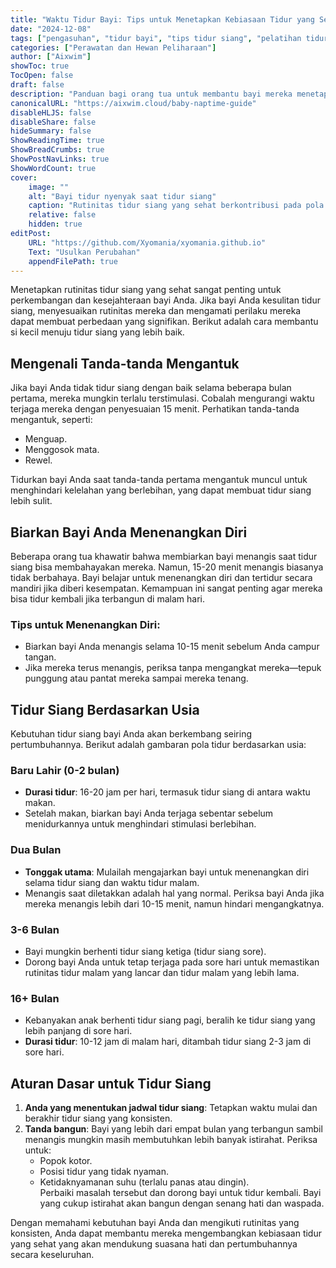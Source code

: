 ```yaml
---
title: "Waktu Tidur Bayi: Tips untuk Menetapkan Kebiasaan Tidur yang Sehat"
date: "2024-12-08"
tags: ["pengasuhan", "tidur bayi", "tips tidur siang", "pelatihan tidur"]
categories: ["Perawatan dan Hewan Peliharaan"]
author: ["Aixwim"]
showToc: true
TocOpen: false
draft: false
description: "Panduan bagi orang tua untuk membantu bayi mereka menetapkan rutinitas tidur siang yang sehat dan pola tidur yang baik."
canonicalURL: "https://aixwim.cloud/baby-naptime-guide"
disableHLJS: false
disableShare: false
hideSummary: false
ShowReadingTime: true
ShowBreadCrumbs: true
ShowPostNavLinks: true
ShowWordCount: true
cover:
    image: ""
    alt: "Bayi tidur nyenyak saat tidur siang"
    caption: "Rutinitas tidur siang yang sehat berkontribusi pada pola tidur yang lebih baik bagi bayi."
    relative: false
    hidden: true
editPost:
    URL: "https://github.com/Xyomania/xyomania.github.io"
    Text: "Usulkan Perubahan"
    appendFilePath: true
---
```


Menetapkan rutinitas tidur siang yang sehat sangat penting untuk perkembangan dan kesejahteraan bayi Anda. Jika bayi Anda kesulitan tidur siang, menyesuaikan rutinitas mereka dan mengamati perilaku mereka dapat membuat perbedaan yang signifikan. Berikut adalah cara membantu si kecil menuju tidur siang yang lebih baik.

<!--more-->

## Mengenali Tanda-tanda Mengantuk

Jika bayi Anda tidak tidur siang dengan baik selama beberapa bulan pertama, mereka mungkin terlalu terstimulasi. Cobalah mengurangi waktu terjaga mereka dengan penyesuaian 15 menit. Perhatikan tanda-tanda mengantuk, seperti:

- Menguap.  
- Menggosok mata.  
- Rewel.  

Tidurkan bayi Anda saat tanda-tanda pertama mengantuk muncul untuk menghindari kelelahan yang berlebihan, yang dapat membuat tidur siang lebih sulit.

## Biarkan Bayi Anda Menenangkan Diri

Beberapa orang tua khawatir bahwa membiarkan bayi menangis saat tidur siang bisa membahayakan mereka. Namun, 15-20 menit menangis biasanya tidak berbahaya. Bayi belajar untuk menenangkan diri dan tertidur secara mandiri jika diberi kesempatan. Kemampuan ini sangat penting agar mereka bisa tidur kembali jika terbangun di malam hari.

### Tips untuk Menenangkan Diri:
- Biarkan bayi Anda menangis selama 10-15 menit sebelum Anda campur tangan.
- Jika mereka terus menangis, periksa tanpa mengangkat mereka—tepuk punggung atau pantat mereka sampai mereka tenang.

## Tidur Siang Berdasarkan Usia

Kebutuhan tidur siang bayi Anda akan berkembang seiring pertumbuhannya. Berikut adalah gambaran pola tidur berdasarkan usia:

### Baru Lahir (0-2 bulan)
- **Durasi tidur**: 16-20 jam per hari, termasuk tidur siang di antara waktu makan.  
- Setelah makan, biarkan bayi Anda terjaga sebentar sebelum menidurkannya untuk menghindari stimulasi berlebihan.

### Dua Bulan
- **Tonggak utama**: Mulailah mengajarkan bayi untuk menenangkan diri selama tidur siang dan waktu tidur malam.  
- Menangis saat diletakkan adalah hal yang normal. Periksa bayi Anda jika mereka menangis lebih dari 10-15 menit, namun hindari mengangkatnya.

### 3-6 Bulan
- Bayi mungkin berhenti tidur siang ketiga (tidur siang sore).  
- Dorong bayi Anda untuk tetap terjaga pada sore hari untuk memastikan rutinitas tidur malam yang lancar dan tidur malam yang lebih lama.

### 16+ Bulan
- Kebanyakan anak berhenti tidur siang pagi, beralih ke tidur siang yang lebih panjang di sore hari.  
- **Durasi tidur**: 10-12 jam di malam hari, ditambah tidur siang 2-3 jam di sore hari.

## Aturan Dasar untuk Tidur Siang

1. **Anda yang menentukan jadwal tidur siang**: Tetapkan waktu mulai dan berakhir tidur siang yang konsisten.  
2. **Tanda bangun**: Bayi yang lebih dari empat bulan yang terbangun sambil menangis mungkin masih membutuhkan lebih banyak istirahat. Periksa untuk:  
   - Popok kotor.  
   - Posisi tidur yang tidak nyaman.  
   - Ketidaknyamanan suhu (terlalu panas atau dingin).  
   Perbaiki masalah tersebut dan dorong bayi untuk tidur kembali. Bayi yang cukup istirahat akan bangun dengan senang hati dan waspada.

Dengan memahami kebutuhan bayi Anda dan mengikuti rutinitas yang konsisten, Anda dapat membantu mereka mengembangkan kebiasaan tidur yang sehat yang akan mendukung suasana hati dan pertumbuhannya secara keseluruhan.
